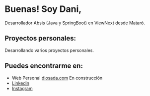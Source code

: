 # Buenas! Soy Dani, 

Desarrollador Absis (Java y SpringBoot) en ViewNext desde Mataró.

## Proyectos personales:

Desarrollando varios proyectos personales.

## Puedes encontrarme en:

- Web Personal [dlosada.com](https://www.dlosada.com) En construcción
- [Linkedin](https://www.linkedin.com/in/danilosada/)
- [Instagram](https://www.instagram.com/docpatch/)
